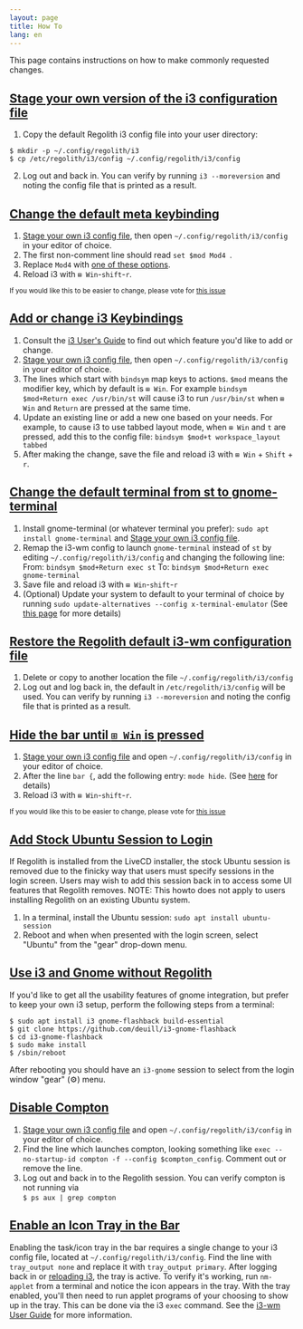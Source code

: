 ```yaml
---
layout: page
title: How To
lang: en
---
```


This page contains instructions on how to make commonly requested changes.

## [Stage your own version of the i3 configuration file](#user-i3-config)
1. Copy the default Regolith i3 config file into your user directory:
```
$ mkdir -p ~/.config/regolith/i3
$ cp /etc/regolith/i3/config ~/.config/regolith/i3/config
```
2. Log out and back in. You can verify by running `i3 --moreversion` and noting the config file that is printed as a result.

## [Change the default meta keybinding](#key-binding)

1. [Stage your own i3 config file](#user-i3-config), then open `~/.config/regolith/i3/config` in your editor of choice.
2. The first non-comment line should read `set $mod Mod4
`.
3. Replace `Mod4` with [one of these options](https://i3wm.org/docs/userguide.html#keybindings).
4. Reload i3 with `⊞ Win`-`shift`-`r`.

<sub>If you would like this to be easier to change, please vote for [this issue](https://github.com/regolith-linux/regolith-desktop/issues/16)</sub>

## [Add or change i3 Keybindings](#change-keybinging)
1. Consult the [i3 User's Guide](https://i3wm.org/docs/userguide.html) to find out which feature you'd like to add or change.
2. [Stage your own i3 config file](#user-i3-config), then open `~/.config/regolith/i3/config` in your editor of choice.
3. The lines which start with `bindsym` map keys to actions.  `$mod` means the modifier key, which by default is `⊞ Win`.  For example `bindsym $mod+Return exec /usr/bin/st` will cause i3 to run `/usr/bin/st` when `⊞ Win` and `Return` are pressed at the same time.
4. Update an existing line or add a new one based on your needs.  For example, to cause i3 to use tabbed layout mode, when `⊞ Win` and `t` are pressed, add this to the config file: `bindsym $mod+t workspace_layout tabbed`
5. After making the change, save the file and reload i3 with `⊞ Win` + `Shift` + `r`.

## [Change the default terminal from st to gnome-terminal](#default-term)

1. Install gnome-terminal (or whatever terminal you prefer): `sudo apt install gnome-terminal` and [Stage your own i3 config file](#user-i3-config).
2. Remap the i3-wm config to launch `gnome-terminal` instead of `st` by editing `~/.config/regolith/i3/config` and changing the following line:
From: `bindsym $mod+Return exec st`
To: `bindsym $mod+Return exec gnome-terminal`
3. Save file and reload i3 with `⊞ Win`-`shift`-`r`
4. (Optional) Update your system to default to your terminal of choice by running `sudo update-alternatives --config x-terminal-emulator` (See [this page](https://askubuntu.com/questions/578293/is-it-possible-to-remove-the-default-terminal-and-replace-it-with-some-other-ter) for more details)

## [Restore the Regolith default i3-wm configuration file](#default-i3-config)
1. Delete or copy to another location the file `~/.config/regolith/i3/config`
2. Log out and log back in, the default in `/etc/regolith/i3/config` will be used.  You can verify by running `i3 --moreversion` and noting the config file that is printed as a result.

## [Hide the bar until `⊞ Win` is pressed](#hide-bar)

1. [Stage your own i3 config file](#user-i3-config) and open `~/.config/regolith/i3/config` in your editor of choice.
2. After the line `bar {`, add the following entry: `mode hide`. (See [here](https://i3wm.org/docs/userguide.html#_configuring_i3bar) for details)
3. Reload i3 with `⊞ Win`-`shift`-`r`.

<sub>If you would like this to be easier to change, please vote for [this issue](https://github.com/regolith-linux/regolith-desktop/issues/16)</sub>

## [Add Stock Ubuntu Session to Login](#stock-ubuntu)

If Regolith is installed from the LiveCD installer, the stock Ubuntu session is removed due to the finicky way that users must specify sessions in the login screen. Users may wish to add this session back in to access some UI features that Regolith removes.  NOTE: This howto does not apply to users installing Regolith on an existing Ubuntu system.

1. In a terminal, install the Ubuntu session: `sudo apt install ubuntu-session`
2. Reboot and when when presented with the login screen, select "Ubuntu" from the "gear" drop-down menu.

## [Use i3 and Gnome without Regolith](#i3-gnome-no-regolith)

If you'd like to get all the usability features of gnome integration, but prefer to keep your own i3 setup, perform the following steps from a terminal:
```
$ sudo apt install i3 gnome-flashback build-essential 
$ git clone https://github.com/deuill/i3-gnome-flashback
$ cd i3-gnome-flashback
$ sudo make install
$ /sbin/reboot
```

After rebooting you should have an `i3-gnome` session to select from the login window "gear" (⚙️) menu.

## [Disable Compton](#disable-compton)

1. [Stage your own i3 config file](#user-i3-config) and open `~/.config/regolith/i3/config` in your editor of choice.
2. Find the line which launches compton, looking something like `exec --no-startup-id compton -f --config $compton_config`.  Comment out or remove the line.
3. Log out and back in to the Regolith session.  You can verify compton is not running via <br/> `$ ps aux | grep compton`

## [Enable an Icon Tray in the Bar](#i3-tray)
Enabling the task/icon tray in the bar requires a single change to your i3 config file, located at `~/.config/regolith/i3/config`.  Find the line with `tray_output none` and replace it with `tray_output primary`.  After logging back in or [reloading i3](https://regolith-linux.org/keybindings.html), the tray is active.  To verify it's working, run `nm-applet` from a terminal and notice the icon appears in the tray.  With the tray enabled, you'll then need to run applet programs of your choosing to show up in the tray.  This can be done via the i3 `exec` command.  See the [i3-wm User Guide](https://i3wm.org/docs/userguide.html#_tray_output) for more information.

